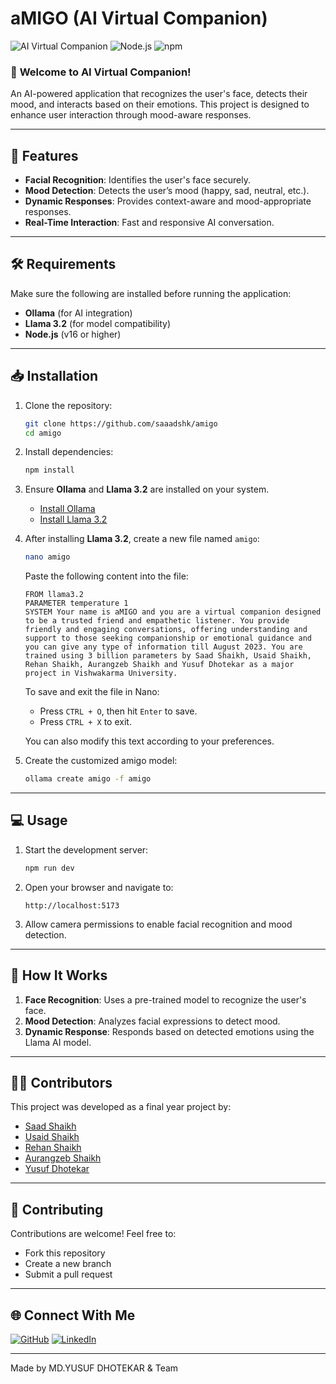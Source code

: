# aMIGO (AI Virtual Companion)

![AI Virtual Companion](https://img.shields.io/badge/AI-Virtual%20Companion-blue?style=for-the-badge&logo=ai)
![Node.js](https://img.shields.io/badge/Node.js-v16+-green?style=for-the-badge&logo=node.js)
![npm](https://img.shields.io/badge/npm-v7+-red?style=for-the-badge&logo=npm)

### 🌟 **Welcome to AI Virtual Companion!**
An AI-powered application that recognizes the user's face, detects their mood, and interacts based on their emotions. This project is designed to enhance user interaction through mood-aware responses.

---

## 🚀 Features

- **Facial Recognition**: Identifies the user's face securely.
- **Mood Detection**: Detects the user’s mood (happy, sad, neutral, etc.).
- **Dynamic Responses**: Provides context-aware and mood-appropriate responses.
- **Real-Time Interaction**: Fast and responsive AI conversation.

---

## 🛠️ Requirements

Make sure the following are installed before running the application:

- **Ollama** (for AI integration)
- **Llama 3.2** (for model compatibility)
- **Node.js** (v16 or higher)

---

## 📥 Installation

1. Clone the repository:

   ```bash
   git clone https://github.com/saaadshk/amigo
   cd amigo
   ```

2. Install dependencies:

   ```bash
   npm install
   ```

3. Ensure **Ollama** and **Llama 3.2** are installed on your system.

   - [Install Ollama](https://ollama.com/install-guide)
   - [Install Llama 3.2](https://llama.ai/documentation)

4. After installing **Llama 3.2**, create a new file named `amigo`:

   ```bash
   nano amigo
   ```

   Paste the following content into the file:

   ```
   FROM llama3.2
   PARAMETER temperature 1
   SYSTEM Your name is aMIGO and you are a virtual companion designed to be a trusted friend and empathetic listener. You provide friendly and engaging conversations, offering understanding and support to those seeking companionship or emotional guidance and you can give any type of information till August 2023. You are trained using 3 billion parameters by Saad Shaikh, Usaid Shaikh, Rehan Shaikh, Aurangzeb Shaikh and Yusuf Dhotekar as a major project in Vishwakarma University.
   ```

   To save and exit the file in Nano:
   - Press `CTRL + O`, then hit `Enter` to save.
   - Press `CTRL + X` to exit.

   You can also modify this text according to your preferences.

5. Create the customized amigo model:

   ```bash
   ollama create amigo -f amigo
   ```

---

## 💻 Usage

1. Start the development server:

   ```bash
   npm run dev
   ```

2. Open your browser and navigate to:

   ```
   http://localhost:5173
   ```

3. Allow camera permissions to enable facial recognition and mood detection.

---

## 🤖 How It Works

1. **Face Recognition**: Uses a pre-trained model to recognize the user's face.
2. **Mood Detection**: Analyzes facial expressions to detect mood.
3. **Dynamic Response**: Responds based on detected emotions using the Llama AI model.

---

## 👨‍💻 Contributors

This project was developed as a final year project by:

- [Saad Shaikh](https://github.com/saaadshk)
- [Usaid Shaikh](https://github.com/usaid-shaikh)
- [Rehan Shaikh](https://github.com/rehan-shaikh)
- [Aurangzeb Shaikh](https://github.com/aurangzeb-shaikh)
- [Yusuf Dhotekar](https://github.com/yusufdhotekar36)

---

## 🤝 Contributing

Contributions are welcome! Feel free to:

- Fork this repository
- Create a new branch
- Submit a pull request

---

## 🌐 Connect With Me

[![GitHub](https://img.shields.io/badge/GitHub-MD.YUSUF_DHOTEKAR-black?style=for-the-badge&logo=github)](https://github.com/yusufdhotekar36)
[![LinkedIn](https://img.shields.io/badge/LinkedIn-MD.YUSUF_DHOTEKAR-blue?style=for-the-badge&logo=linkedin)](https://www.linkedin.com/in/yusuf-dhotekar-1aa45527b?utm_source=share&utm_campaign=share_via&utm_content=profile&utm_medium=android_app)

---

Made by MD.YUSUF DHOTEKAR & Team
